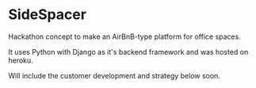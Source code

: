 # SideSpacer
Hackathon concept to make an AirBnB-type platform for office spaces.

It uses Python with Django as it's backend framework and was hosted on heroku.

Will include the customer development and strategy below soon.
